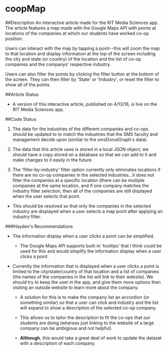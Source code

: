 # coopMap

##Description
An interactive article made for the RIT Media Sciences app. The article features a map made with the Google Maps API with points at locations of the companies at which our students have worked co-op position.

Users can interact with the map by tapping a point--this will zoom the map to that location and display information at the top of the screen including the city and state (or country) of the location and the list of co-op companies and the companys' respective industry.

Users can also filter the points by clicking the filter button at the bottom of the screen. They can then filter by 'State' or 'Industry', or reset the filter to show all of the points.

##Article Status
- A version of this interactive article, published on 4/13/16, is live on the RIT Media Sciences app.

##Code Status
1. The data for the industries of the different companies and co-ops should be updated to  to match the industries that the SMS faculty and management decide upon (similar to the smsDonutGraph's data).

2. The data that this article uses is stored in a local JSON object; we should have a copy stored on a database so that we can add to it and make changes to it easily in the future.

3. The 'filter-by-industry' filter option currently only eliminates locations if there are no co-op companies in the selected industries...it does not filter the companies at a specific location (there can be multiple companies at the same location, and if one company matches the industry filter selection, then all of the companies are still displayed when the user selects that point.

  - This should be resolved so that only the companies in the selected industry are displayed when a user selects a map point after applying an industry filter.
  
###Hayden's Recommendations

- The information display when a user clicks a point can be simplified.

  - The Google Maps API supports built-in 'tooltips' that I think could be used for this and would simplify the information display when a user clicks a point. 
  
- Currently the information that is displayed when a user clicks a point is limited to the city/state/country of that location and a list of companies (the names of the companies in the list will link to their website). We should try to keep the user in the app, and give them more options then visiting an outside website to learn more about the company.

  - A solution for this is to make the company list an accordion (or something similar) so that a user can click and industry and the list will expand to show a description of the selected co-op company.
  
  - This allows us to tailor the description to fit the co-ops that our students are doing (whereas just linking to the website of a large company can be ambigious and not helpful).
  
  - **Although**, this would take a great deal of work to update the dataset with a description of each company.
